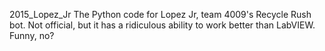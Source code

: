 2015_Lopez_Jr
The Python code for Lopez Jr, team 4009's Recycle Rush bot. 
Not official, but it has a ridiculous ability to work better than LabVIEW. Funny, no?
